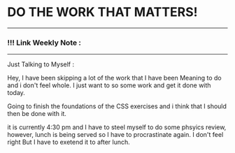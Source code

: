 
# DO THE WORK THAT MATTERS!

--- 
### !!! Link Weekly Note : 
---

Just Talking to Myself : 

Hey, I have been skipping a lot of the work that I have been Meaning to do and i don't feel whole. I just want to so some work and get it done with today. 

Going to finish the foundations of the CSS exercises and i think that I should then be done with it. 

it is currently 4:30 pm and I have to steel myself to do some phsyics review, however, lunch is being served so I have to procrastinate again. I don't feel right But I have to exetend it to after lunch. 






